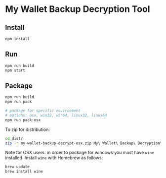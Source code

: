 
# My Wallet Backup Decryption Tool

## Install

```sh
npm install
```

## Run

```sh
npm run build
npm start
```

## Package

```sh
npm run build
npm run pack

# package for specific environment
# options: osx, win32, win64, linux32, linux64
npm run pack:osx
```

To zip for distribution:

```sh
cd dist/
zip -r my-wallet-backup-decrypt-osx.zip My\ Wallet\ Backup\ Decryption\ Tool-darwin-x64/
```

Note for OSX users: in order to package for windows you must have `wine` installed. Install `wine` with Homebrew as follows:

```sh
brew update
brew install wine
```
